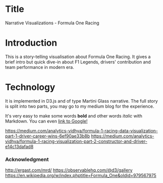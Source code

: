 # Title
Narrative Visualizations - Formula One Racing

# Introduction
This is a story-telling visualisation about Formula One Racing. It gives a brief intro but quick dive-in about F1 Legends, drivers' contribution and team performance in modern era.

# Technology
It is implemented in D3.js and of type Martini Glass narrative. The full story is split into two parts, you may go to my medium blog for the experience.

It's very easy to make some words **bold** and other words *italic* with Markdown. You can even [link to Google!](http://google.com)

https://medium.com/analytics-vidhya/formula-1-racing-data-visualization-part-1-driver-career-wins-6ef90ae33b8b
https://medium.com/analytics-vidhya/formula-1-racing-visualization-part-2-constructor-and-driver-e14c13dafad8

### Acknowledgment
http://ergast.com/mrd/
https://observablehq.com/@d3/gallery
https://en.wikipedia.org/w/index.phptitle=Formula_One&oldid=979567975
